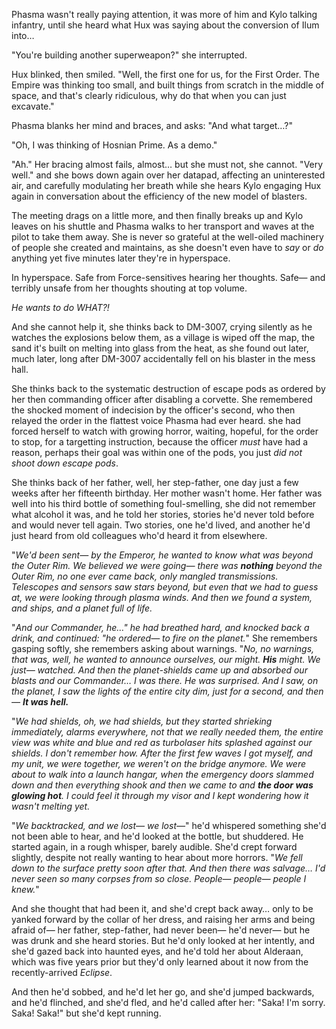 Phasma wasn't really paying attention, it was more of him and Kylo talking
infantry, until she heard what Hux was saying about the conversion of Ilum
into…

"You're building another superweapon?" she interrupted.

Hux blinked, then smiled. "Well, the first one for us, for the First Order. The
Empire was thinking too small, and built things from scratch in the middle of
space, and that's clearly ridiculous, why do that when you can just excavate."

Phasma blanks her mind and braces, and asks: "And what target…?"

"Oh, I was thinking of Hosnian Prime. As a demo."

"Ah." Her bracing almost fails, almost… but she must not, she cannot. "Very
well." and she bows down again over her datapad, affecting an uninterested air,
and carefully modulating her breath while she hears Kylo engaging Hux again in
conversation about the efficiency of the new model of blasters.

The meeting drags on a little more, and then finally breaks up and Kylo leaves
on his shuttle and Phasma walks to her transport and waves at the pilot to take
them away. She is never so grateful at the well-oiled machinery of people she
created and maintains, as she doesn't even have to _say_ or _do_ anything yet
five minutes later they're in hyperspace.

In hyperspace. Safe from Force-sensitives hearing her thoughts. Safe— and
terribly unsafe from her thoughts shouting at top volume.

_He wants to do WHAT?!_

And she cannot help it, she thinks back to DM-3007, crying silently as he
watches the explosions below them, as a village is wiped off the map, the sand
it's built on melting into glass from the heat, as she found out later, much
later, long after DM-3007 accidentally fell on his blaster in the mess hall.

She thinks back to the systematic destruction of escape pods as ordered by her
then commanding officer after disabling a corvette. She remembered the shocked
moment of indecision by the officer's second, who then relayed the order in the
flattest voice Phasma had ever heard. she had forced herself to watch with
growing horror, waiting, hopeful, for the order to stop, for a targetting
instruction, because the officer _must_ have had a reason, perhaps their goal
was within one of the pods, you just _did not shoot down escape pods_.

She thinks back of her father, well, her step-father, one day just a few weeks
after her fifteenth birthday. Her mother wasn't home. Her father was well into
his third bottle of something foul-smelling, she did not remember what alcohol
it was, and he told her stories, stories he'd never told before and would never
tell again. Two stories, one he'd lived, and another he'd just heard from old
colleagues who'd heard it from elsewhere.

"_We'd been sent— by the Emperor, he wanted to know what was beyond the Outer
Rim. We believed we were going— there was **nothing** beyond the Outer Rim, no
one ever came back, only mangled transmissions. Telescopes and sensors saw
stars beyond, but even that we had to guess at, we were looking through plasma
winds. And then we found a system, and ships, and a planet full of life._

"_And our Commander, he…" he had breathed hard, and knocked back a drink, and
continued: "he ordered— to fire on the planet._" She remembers gasping softly,
she remembers asking about warnings. "_No, no warnings, that was, well, he
wanted to announce ourselves, our might. **His** might. We just— watched. And
then the planet-shields came up and absorbed our blasts and our Commander… I
was there. He was surprised. And I saw, on the planet, I saw the lights of the
entire city dim, just for a second, and then— **It was hell.**_

"_We had shields, oh, we had shields, but they started shrieking immediately,
alarms everywhere, not that we really needed them, the entire view was white
and blue and red as turbolaser hits splashed against our shields. I don't
remember how. After the first few waves I got myself, and my unit, we were
together, we weren't on the bridge anymore. We were about to walk into a launch
hangar, when the emergency doors slammed down and then everything shook and
then we came to and **the door was glowing hot**. I could feel it through my
visor and I kept wondering how it wasn't melting yet._

"_We backtracked, and we lost— we lost—_" he'd whispered something she'd not
been able to hear, and he'd looked at the bottle, but shuddered. He started
again, in a rough whisper, barely audible. She'd crept forward slightly,
despite not really wanting to hear about more horrors. "_We fell down to the
surface pretty soon after that. And then there was salvage… I'd never seen so
many corpses from so close. People— people— people I knew._"

And she thought that had been it, and she'd crept back away… only to be yanked
forward by the collar of her dress, and raising her arms and being afraid of—
her father, step-father, had never been— he'd never— but he was drunk and she
heard stories. But he'd only looked at her intently, and she'd gazed back into
haunted eyes, and he'd told her about Alderaan, which was five years prior but
they'd only learned about it now from the recently-arrived _Eclipse_.

And then he'd sobbed, and he'd let her go, and she'd jumped backwards, and he'd
flinched, and she'd fled, and he'd called after her: "Saka! I'm sorry. Saka!
Saka!" but she'd kept running.
